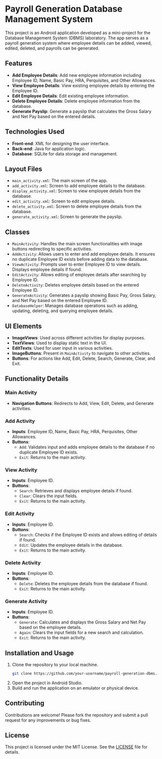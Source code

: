 # Payroll Generation Database Management System

This project is an Android application developed as a mini-project for the Database Management System (DBMS) laboratory. The app serves as a payroll generation system where employee details can be added, viewed, edited, deleted, and payrolls can be generated.

## Features

- **Add Employee Details**: Add new employee information including Employee ID, Name, Basic Pay, HRA, Perquisites, and Other Allowances.
- **View Employee Details**: View existing employee details by entering the Employee ID.
- **Edit Employee Details**: Edit existing employee information.
- **Delete Employee Details**: Delete employee information from the database.
- **Generate Payslip**: Generate a payslip that calculates the Gross Salary and Net Pay based on the entered details.

## Technologies Used

- **Front-end**: XML for designing the user interface.
- **Back-end**: Java for application logic.
- **Database**: SQLite for data storage and management.

## Layout Files

- `main_activity.xml`: The main screen of the app.
- `add_activity.xml`: Screen to add employee details to the database.
- `display_activity.xml`: Screen to view employee details from the database.
- `edit_activity.xml`: Screen to edit employee details.
- `delete_activity.xml`: Screen to delete employee details from the database.
- `generate_activity.xml`: Screen to generate the payslip.

## Classes

- `MainActivity`: Handles the main screen functionalities with image buttons redirecting to specific activities.
- `AddActivity`: Allows users to enter and add employee details. It ensures no duplicate Employee ID exists before adding data to the database.
- `ViewActivity`: Prompts user to enter Employee ID to view details. Displays employee details if found.
- `EditActivity`: Allows editing of employee details after searching by Employee ID.
- `DeleteActivity`: Deletes employee details based on the entered Employee ID.
- `GenerateActivity`: Generates a payslip showing Basic Pay, Gross Salary, and Net Pay based on the entered Employee ID.
- `DatabaseHelper`: Manages database operations such as adding, updating, deleting, and querying employee details.

## UI Elements

- **ImageViews**: Used across different activities for display purposes.
- **TextViews**: Used to display static text in the UI.
- **EditTexts**: Used for user input in various activities.
- **ImageButtons**: Present in `MainActivity` to navigate to other activities.
- **Buttons**: For actions like Add, Edit, Delete, Search, Generate, Clear, and Exit.

## Functionality Details

### Main Activity

- **Navigation Buttons**: Redirects to Add, View, Edit, Delete, and Generate activities.

### Add Activity

- **Inputs**: Employee ID, Name, Basic Pay, HRA, Perquisites, Other Allowances.
- **Buttons**: 
  - `Add`: Validates input and adds employee details to the database if no duplicate Employee ID exists.
  - `Exit`: Returns to the main activity.

### View Activity

- **Inputs**: Employee ID.
- **Buttons**: 
  - `Search`: Retrieves and displays employee details if found.
  - `Clear`: Clears the input fields.
  - `Exit`: Returns to the main activity.

### Edit Activity

- **Inputs**: Employee ID.
- **Buttons**: 
  - `Search`: Checks if the Employee ID exists and allows editing of details if found.
  - `Edit`: Updates the employee details in the database.
  - `Exit`: Returns to the main activity.

### Delete Activity

- **Inputs**: Employee ID.
- **Buttons**: 
  - `Delete`: Deletes the employee details from the database if found.
  - `Exit`: Returns to the main activity.

### Generate Activity

- **Inputs**: Employee ID.
- **Buttons**: 
  - `Generate`: Calculates and displays the Gross Salary and Net Pay based on the employee details.
  - `Again`: Clears the input fields for a new search and calculation.
  - `Exit`: Returns to the main activity.

## Installation and Usage

1. Clone the repository to your local machine.
   ```bash
   git clone https://github.com/your-username/payroll-generation-dbms.git
   ```
2. Open the project in Android Studio.
3. Build and run the application on an emulator or physical device.

## Contributing

Contributions are welcome! Please fork the repository and submit a pull request for any improvements or bug fixes.

## License

This project is licensed under the MIT License. See the [LICENSE](LICENSE) file for details.
